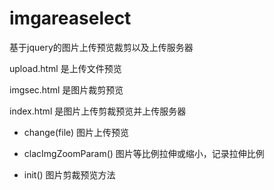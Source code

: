 imgareaselect
=============

基于jquery的图片上传预览裁剪以及上传服务器


upload.html 是上传文件预览

imgsec.html 是图片裁剪预览


index.html 是图片上传剪裁预览并上传服务器

+ change(file) 图片上传预览

+ clacImgZoomParam() 图片等比例拉伸或缩小，记录拉伸比例

+ init()  图片剪裁预览方法
